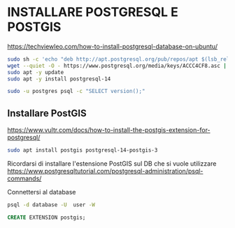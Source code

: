 # INSTALLARE POSTGRESQL E POSTGIS

https://techviewleo.com/how-to-install-postgresql-database-on-ubuntu/

``` sh
sudo sh -c 'echo "deb http://apt.postgresql.org/pub/repos/apt $(lsb_release -cs)-pgdg main" > /etc/apt/sources.list.d/pgdg.list'
wget --quiet -O - https://www.postgresql.org/media/keys/ACCC4CF8.asc | sudo apt-key add -
sudo apt -y update
sudo apt -y install postgresql-14

sudo -u postgres psql -c "SELECT version();"


```

## Installare PostGIS
https://www.vultr.com/docs/how-to-install-the-postgis-extension-for-postgresql/  


```sh
sudo apt install postgis postgresql-14-postgis-3

```

Ricordarsi di installare l'estensione PostGIS sul DB che si vuole utilizzare
https://www.postgresqltutorial.com/postgresql-administration/psql-commands/

Connettersi al database  
```sh
psql -d database -U  user -W
```
```sql
CREATE EXTENSION postgis;
```
